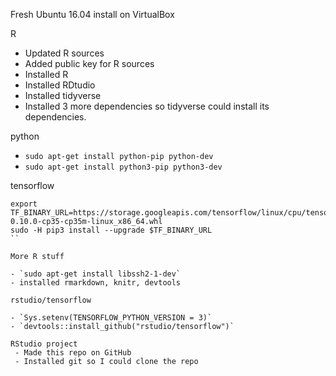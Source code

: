Fresh Ubuntu 16.04 install on VirtualBox

R

- Updated R sources
- Added public key for R sources
- Installed R
- Installed RDtudio
- Installed tidyverse
- Installed 3 more dependencies so tidyverse could install its dependencies.

python

- `sudo apt-get install python-pip python-dev`
- `sudo apt-get install python3-pip python3-dev`

tensorflow

```
export TF_BINARY_URL=https://storage.googleapis.com/tensorflow/linux/cpu/tensorflow-0.10.0-cp35-cp35m-linux_x86_64.whl
sudo -H pip3 install --upgrade $TF_BINARY_URL
``

More R stuff

- `sudo apt-get install libssh2-1-dev`
- installed rmarkdown, knitr, devtools

rstudio/tensorflow

- `Sys.setenv(TENSORFLOW_PYTHON_VERSION = 3)`
- `devtools::install_github("rstudio/tensorflow")`

RStudio project
 - Made this repo on GitHub
 - Installed git so I could clone the repo
